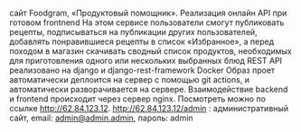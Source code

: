 сайт Foodgram, «Продуктовый помощник». 
Реализация онлайн API при готовом frontnend
На этом сервисе пользователи смогут публиковать рецепты, подписываться на публикации других пользователей,
добавлять понравившиеся рецепты в список «Избранное», а перед походом в магазин скачивать сводный список продуктов,
необходимых для приготовления одного или нескольких выбранных блюд
REST API реализовано на django и django-rest-framework
Docker Образ проет автоматически деплоится на сервер с помощью git actions,
и автоматически разворачивается на сервере.
Взаимодействие backend и frontend происходит через сервер nginx.
Посмотреть можно по ссылке http://62.84.123.12.
http://62.84.123.12/admin : административный сайт, email: admin@admin.admin, пароль: admin

